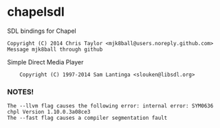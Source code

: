 chapelsdl
=========

SDL bindings for Chapel

	Copyright (C) 2014 Chris Taylor <mjk8ball@users.noreply.github.com> 
	Message mjk8ball through github

Simple Direct Media Player

        Copyright (C) 1997-2014 Sam Lantinga <slouken@libsdl.org>


### NOTES!

	The --llvm flag causes the following error: internal error: SYM0636 chpl Version 1.10.0.3a08ce3
	The --fast flag causes a compiler segmentation fault

